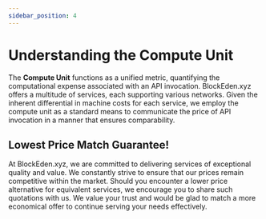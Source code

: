 ```yaml
---
sidebar_position: 4
---
```


# Understanding the Compute Unit

The **Compute Unit** functions as a unified metric, quantifying the computational expense associated with an API invocation. BlockEden.xyz offers a multitude of services, each supporting various networks. Given the inherent differential in machine costs for each service, we employ the compute unit as a standard means to communicate the price of API invocation in a manner that ensures comparability.

##  Lowest Price Match Guarantee!

At BlockEden.xyz, we are committed to delivering services of exceptional quality and value. We constantly strive to ensure that our prices remain competitive within the market. Should you encounter a lower price alternative for equivalent services, we encourage you to share such quotations with us. We value your trust and would be glad to match a more economical offer to continue serving your needs effectively.
